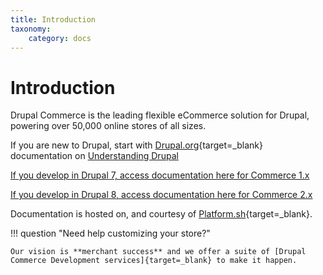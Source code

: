 ```yaml
---
title: Introduction
taxonomy:
    category: docs
---
```


# Introduction

Drupal Commerce is the leading flexible eCommerce solution for Drupal,
powering over 50,000 online stores of all sizes.

If you are new to Drupal, start with [Drupal.org]{target=_blank} documentation on [Understanding Drupal]

[If you develop in Drupal 7, access documentation here for Commerce 1.x](./commerce1)

[If you develop in Drupal 8, access documentation here for Commerce 2.x](./commerce2)

Documentation is hosted on, and courtesy of [Platform.sh]{target=_blank}.

!!! question "Need help customizing your store?"

    Our vision is **merchant success** and we offer a suite of [Drupal Commerce Development services]{target=_blank} to make it happen.

[Platform.sh]: https://platform.sh
[Drupal.org]: https://www.drupal.org
[Understanding Drupal]: https://www.drupal.org/docs/8/understanding-drupal-8
[Drupal Commerce Development services]: https://centarro.io
